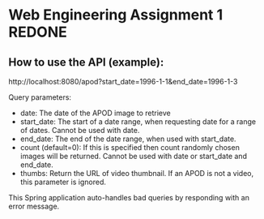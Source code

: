 # Web Engineering Assignment 1 REDONE

## How to use the API (example):
http://localhost:8080/apod?start_date=1996-1-1&end_date=1996-1-3

Query parameters:
- date: The date of the APOD image to retrieve
- start_date: The start of a date range, when requesting date for a range of dates. Cannot be used with date.
- end_date: The end of the date range, when used with start_date.
- count (default=0): If this is specified then count randomly chosen images will be returned. Cannot be used with date or start_date and end_date.
- thumbs: Return the URL of video thumbnail. If an APOD is not a video, this parameter is ignored.


This Spring application auto-handles bad queries by responding with an error message.
 
